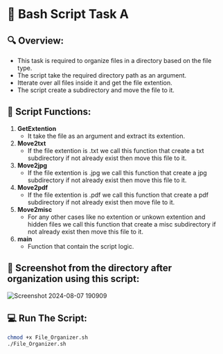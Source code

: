# 🚀 Bash Script Task A
## 🔍 Overview:
- This task is required to organize files in a directory based on the file type.
- The script take the required directory path as an argument.
- Itterate over all files inside it and get the file extention.
- The script create a subdirectory and move the file to it.
## 🌟 Script Functions:
1. **GetExtention**
   - It take the file as an argument and extract its extention.
2. **Move2txt**
   - If the file extention is .txt we call this function that create a txt subdirectory if not already exist then move this file to it. 
3. **Move2jpg**
   - If the file extention is .jpg we call this function that create a jpg subdirectory if not already exist then move this file to it. 
4. **Move2pdf**
   - If the file extention is .pdf we call this function that create a pdf subdirectory if not already exist then move file to it. 
5. **Move2misc**
   - For any other cases like no extention or unkown extention and hidden files we call this function that create a misc subdirectory if not already exist then move this file to it. 
6. **main**
   - Function that contain the script logic.
## 📁 Screenshot from the directory after organization using this script:
![Screenshot 2024-08-07 190909](https://github.com/user-attachments/assets/63fa7ac0-474e-4efe-95fd-1a551746319a)

## 💻 Run The Script:

   ```bash
   chmod +x File_Organizer.sh
   ./File_Organizer.sh

